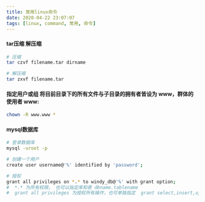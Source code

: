 ```yaml
---
title: 常用linux命令
date: 2020-04-22 23:07:07
tags: [linux, command, 常用, 命令]
---
```

#### tar压缩 解压缩
```bash
# 压缩
tar czvf filename.tar dirname

# 解压缩
tar zxvf filename.tar
```

#### 指定用户或组 将目前目录下的所有文件与子目录的拥有者皆设为 www，群体的使用者 www:
```bash
chown -R www.www *
```

#### mysql数据库
```bash
# 登录数据库
mysql -uroot -p

# 创建一个用户
create user username@'%' identified by 'password';

# 授权
grant all privileges on *.* to windy_db@'%' with grant option;
#  *.* 为所有权限， 也可以指定库和表 dbname.tablename
#  grant all privileges 为授权所有操作，也可单独指定  grant select,insert,update,delete,create,drop
```